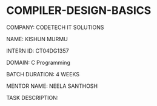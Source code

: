 # COMPILER-DESIGN-BASICS
COMPANY: CODETECH IT SOLUTIONS

NAME:   KISHUN MURMU

INTERN ID: CT04DG1357

DOMAIN: C Programming

BATCH DURATION: 4 WEEKS

MENTOR NAME: NEELA SANTHOSH

TASK DESCRIPTION:
